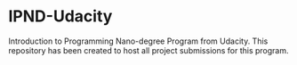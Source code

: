 # IPND-Udacity
Introduction to Programming Nano-degree Program from Udacity. This repository has been created to host all project submissions for this program.

